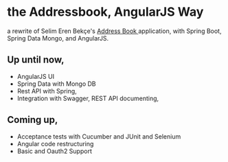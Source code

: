 # the Addressbook, AngularJS Way

a rewrite of Selim Eren Bekçe's [Address Book ][1]application, with Spring Boot, Spring Data Mongo, and AngularJS. 

## Up until now,
- AngularJS UI
- Spring Data with Mongo DB
- Rest API with Spring, 
- Integration with Swagger, REST API documenting,
## Coming up,
- Acceptance tests with Cucumber and JUnit and Selenium
- Angular code restructuring 
- Basic and Oauth2 Support

[1]:	https://github.com/sebgymn/addressbook-html
